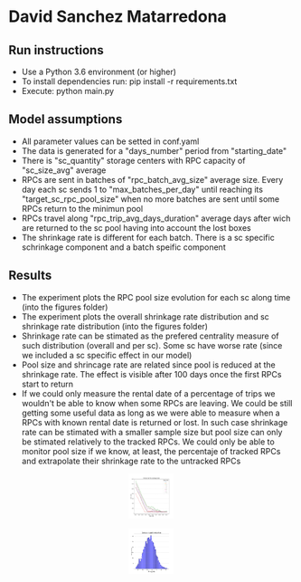# David Sanchez Matarredona

## Run instructions
 - Use a Python 3.6 environment (or higher)
 - To install dependencies run: pip install -r requirements.txt
 - Execute: python main.py

## Model assumptions
  - All parameter values can be setted in conf.yaml
  - The data is generated for a "days_number" period from "starting_date"
  - There is "sc_quantity" storage centers with RPC capacity of "sc_size_avg" average
  - RPCs are sent in batches of "rpc_batch_avg_size" average size. Every day each sc sends 1 to "max_batches_per_day" until reaching its "target_sc_rpc_pool_size" when no more batches are sent until some RPCs return to the minimun pool
  - RPCs travel along "rpc_trip_avg_days_duration" average days after wich are returned to the sc pool having into account the lost boxes
  - The shrinkage rate is different for each batch. There is a sc specific schrinkage component and a batch speific component

## Results
  - The experiment plots the RPC pool size evolution for each sc along time (into the figures folder)
  - The experiment plots the overall shrinkage rate distribution and sc shrinkage rate distribution (into the figures folder)
  - Shrinkage rate can be stimated as the prefered centrality measure of such distribution (overall and per sc). Some sc have worse rate (since we included a sc specific effect in our model)
  - Pool size and shrincage rate are related since pool is reduced at the shrinkage rate. The effect is visible after 100 days once the first RPCs start to return
  - If we could only measure the rental date of a percentage of trips we wouldn't be able to know when some RPCs are leaving. We could be still getting some useful data as long as we were able to measure when a RPCs with known rental date is returned or lost. In such case shrinkage rate can be stimated with a smaller sample size but pool size can only be stimated relatively to the tracked RPCs. We could only be able to monitor pool size if we know, at least, the percentaje of tracked RPCs and extrapolate their shrinkage rate to the untracked RPCs

<p align="center">
  <img src="figures/pool_size.png" alt="pool_size" width="80" height="80">
</p>

<p align="center">
  <img src="figures/shrinkage_rate_overall.png" alt="ishrinkage_rate_overall" width="80" height="80">
</p>